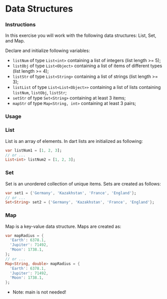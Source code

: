 # Data Structures

### Instructions

In this exercise you will work with the following data structures: List, Set, and Map.

Declare and initialize following variables:

- `listNum` of type `List<int>` containing a list of integers (list length >= 5);
- `listObj` of type `List<Object>` containing a list of items of different types (list length >= 4);
- `listStr` of type `List<String>` containing a list of strings (list length >= 3);
- `listList` of type `List<List<Object>>` containing a list of lists containing `listNum`, `listObj`, `listStr`;
- `setStr` of type `Set<String>` containing at least 3 items;
- `mapStr` of type `Map<String, int>` containing at least 3 pairs;

### Usage

### List

List is an array of elements. In dart lists are initialized as following:

```dart
var listNum1 = [1, 2, 3];
// or ...
List<int> listNum2 = [1, 2, 3];
```

### Set

Set is an unordered collection of unique items. Sets are created as follows:

```dart
var set1 = {'Germany', 'Kazakhstan', 'France', 'England'};
// or ...
Set<String> set2 = {'Germany', 'Kazakhstan', 'France', 'England'};
```

### Map

Map is a key-value data structure. Maps are created as:

```dart
var mapRadius = {
  'Earth': 6378.1,
  'Jupiter': 71492,
  'Moon': 1738.1,
};
// or ...
Map<String, double> mapRadius = {
  'Earth': 6378.1,
  'Jupiter': 71492,
  'Moon': 1738.1,
};
```

- Note: main is not needed!
